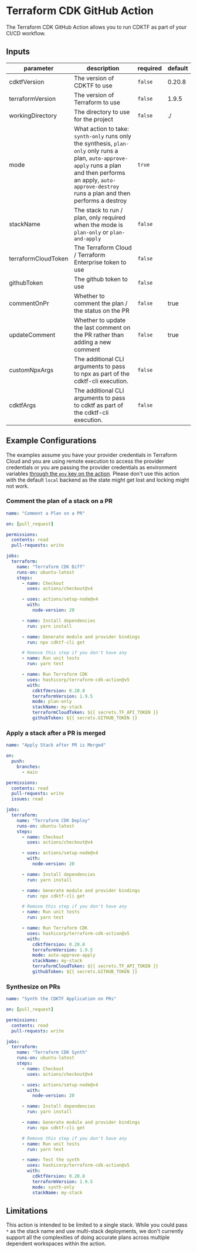 # Terraform CDK GitHub Action

The Terraform CDK GitHub Action allows you to run CDKTF as part of your CI/CD workflow.

<!-- action-docs-inputs -->
## Inputs

| parameter | description | required | default |
| --- | --- | --- | --- |
| cdktfVersion | The version of CDKTF to use | `false` | 0.20.8 |
| terraformVersion | The version of Terraform to use | `false` | 1.9.5 |
| workingDirectory | The directory to use for the project | `false` | ./ |
| mode | What action to take: `synth-only` runs only the synthesis, `plan-only` only runs a plan, `auto-approve-apply` runs a plan and then performs an apply, `auto-approve-destroy` runs a plan and then performs a destroy | `true` |  |
| stackName | The stack to run / plan, only required when the mode is `plan-only` or `plan-and-apply` | `false` |  |
| terraformCloudToken | The Terraform Cloud / Terraform Enterprise token to use | `false` |  |
| githubToken | The github token to use | `false` |  |
| commentOnPr | Whether to comment the plan / the status on the PR | `false` | true |
| updateComment | Whether to update the last comment on the PR rather than adding a new comment | `false` | true |
| customNpxArgs | The additional CLI arguments to pass to npx as part of the cdktf-cli execution. | `false` |  |
| cdktfArgs | The additional CLI arguments to pass to cdktf as part of the cdktf-cli execution. | `false` |  |
<!-- action-docs-inputs -->

## Example Configurations

The examples assume you have your provider credentials in Terraform Cloud and you are using remote execution to access the provider credentials or you are passing the provider credentials as environment variables [through the `env` key on the action](https://github.com/Azure/actions-workflow-samples/blob/master/assets/create-secrets-for-GitHub-workflows.md#consume-secrets-in-your-workflow). Please don't use this action with the default `local` backend as the state might get lost and locking might not work.

### Comment the plan of a stack on a PR

```yml
name: "Comment a Plan on a PR"

on: [pull_request]

permissions:
  contents: read
  pull-requests: write

jobs:
  terraform:
    name: "Terraform CDK Diff"
    runs-on: ubuntu-latest
    steps:
      - name: Checkout
        uses: actions/checkout@v4

      - uses: actions/setup-node@v4
        with:
          node-version: 20

      - name: Install dependencies
        run: yarn install

      - name: Generate module and provider bindings
        run: npx cdktf-cli get

      # Remove this step if you don't have any
      - name: Run unit tests
        run: yarn test

      - name: Run Terraform CDK
        uses: hashicorp/terraform-cdk-action@v5
        with:
          cdktfVersion: 0.20.8
          terraformVersion: 1.9.5
          mode: plan-only
          stackName: my-stack
          terraformCloudToken: ${{ secrets.TF_API_TOKEN }}
          githubToken: ${{ secrets.GITHUB_TOKEN }}
```

### Apply a stack after a PR is merged

```yml
name: "Apply Stack after PR is Merged"

on:
  push:
    branches:
      - main

permissions:
  contents: read
  pull-requests: write
  issues: read

jobs:
  terraform:
    name: "Terraform CDK Deploy"
    runs-on: ubuntu-latest
    steps:
      - name: Checkout
        uses: actions/checkout@v4

      - uses: actions/setup-node@v4
        with:
          node-version: 20

      - name: Install dependencies
        run: yarn install

      - name: Generate module and provider bindings
        run: npx cdktf-cli get

      # Remove this step if you don't have any
      - name: Run unit tests
        run: yarn test

      - name: Run Terraform CDK
        uses: hashicorp/terraform-cdk-action@v5
        with:
          cdktfVersion: 0.20.8
          terraformVersion: 1.9.5
          mode: auto-approve-apply
          stackName: my-stack
          terraformCloudToken: ${{ secrets.TF_API_TOKEN }}
          githubToken: ${{ secrets.GITHUB_TOKEN }}
```

### Synthesize on PRs

```yml
name: "Synth the CDKTF Application on PRs"

on: [pull_request]

permissions:
  contents: read
  pull-requests: write

jobs:
  terraform:
    name: "Terraform CDK Synth"
    runs-on: ubuntu-latest
    steps:
      - name: Checkout
        uses: actions/checkout@v4

      - uses: actions/setup-node@v4
        with:
          node-version: 20

      - name: Install dependencies
        run: yarn install

      - name: Generate module and provider bindings
        run: npx cdktf-cli get

      # Remove this step if you don't have any
      - name: Run unit tests
        run: yarn test

      - name: Test the synth
        uses: hashicorp/terraform-cdk-action@v5
        with:
          cdktfVersion: 0.20.8
          terraformVersion: 1.9.5
          mode: synth-only
          stackName: my-stack
```

## Limitations

This action is intended to be limited to a single stack. While you could pass `*` as the stack name and use multi-stack deployments, we don't currently support all the complexities of doing accurate plans across multiple dependent workspaces within the action.

